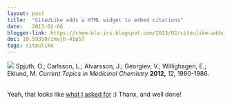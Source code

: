 ```yaml
---
layout: post
title:  "CiteULike adds a HTML widget to embed citations"
date:   2013-02-06
blogger-link: https://chem-bla-ics.blogspot.com/2013/02/citeulike-adds-html-widget-to-embed.html
doi: 10.59350/zmvjh-41p57
tags: citeulike
---
```


<div class="cul_citation" id="cul_citation_11962023">
<a href="http://www.citeulike.org/user/egonw/article/11962023"><img class="cul_citation_icon" src="http://www.citeulike.org/static/img/cul_icon.gif" /></a>&nbsp;<span class="cul_citation_text">Spjuth,&nbsp;O.; Carlsson,&nbsp;L.; Alvarsson,&nbsp;J.; Georgiev,&nbsp;V.; Willighagen,&nbsp;E.; Eklund,&nbsp;M.&nbsp;<i>Current Topics in Medicinal Chemistry</i>&nbsp;<b>2012,</b>&nbsp;<i>12,</i>&nbsp;1980-1986.</span><br />
<br /></div>

Yeah, that looks like [what I asked for](http://www.citeulike.org/groupforum/2919?highlight=40978#msg_40978) :) Thanx, and well done!
